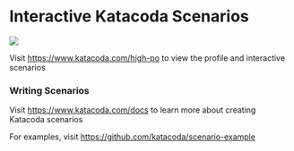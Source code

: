 # Interactive Katacoda Scenarios

[![](http://shields.katacoda.com/katacoda/high-po/count.svg)](https://www.katacoda.com/high-po "Get your profile on Katacoda.com")

Visit https://www.katacoda.com/high-po to view the profile and interactive scenarios

### Writing Scenarios
Visit https://www.katacoda.com/docs to learn more about creating Katacoda scenarios

For examples, visit https://github.com/katacoda/scenario-example
